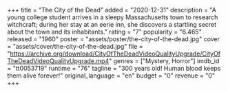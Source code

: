 +++
title = "The City of the Dead"
added = "2020-12-31"
description = "A young college student arrives in a sleepy Massachusetts town to research witchcraft; during her stay at an eerie inn, she discovers a startling secret about the town and its inhabitants."
rating = "7"
popularity = "6.465"
released = "1960"
poster = "assets/poster/the-city-of-the-dead.jpg"
cover = "assets/cover/the-city-of-the-dead.jpg"
file = "https://archive.org/download/CityOfTheDeadVideoQualityUpgrade/CityOfTheDeadVideoQualityUpgrade.mp4"
genres = ["Mystery, Horror"]
imdb_id = "tt0053719"
runtime = "76"
tagline = "300 years old! Human blood keeps them alive forever!"
original_language = "en"
budget = "0"
revenue = "0"
+++